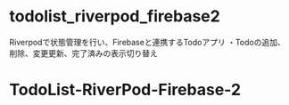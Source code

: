 # todolist_riverpod_firebase2

Riverpodで状態管理を行い、Firebaseと連携するTodoアプリ
・Todoの追加、削除、変更更新、完了済みの表示切り替え

# TodoList-RiverPod-Firebase-2
